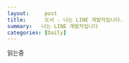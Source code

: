 ```yaml
---
layout:     post
title:      도서 - 나는 LINE 개발자입니다.
summary:   나는 LINE 개발자입니다
categories: [Daily]
---
```


읽는중